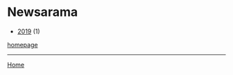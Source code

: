 # Newsarama

  * [2019](./newsarama-2019.md) (1)

[homepage](https://www.newsarama.com/)

----

[Home](../index.md)
